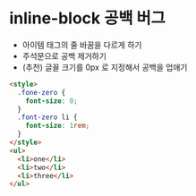 # inline-block 공백 버그

- 아이템 태그의 줄 바꿈을 다르게 하기
- 주석문으로 공백 제거하기
- (추천) 글꼴 크기를 0px 로 지정해서 공백을 업애기

```html
<style>
  .fone-zero {
    font-size: 0;
  }
  .font-zero li {
    font-size: 1rem;
  }
</style>
<ul>
  <li>one</li>
  <li>two</li>
  <li>three</li>
</ul>
```
